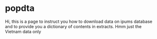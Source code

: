 # popdta

Hi, this is a page to instruct you how to download data on ipums database and to provide you a dictionary of contents in extracts.
Hmm just the Vietnam data only
